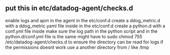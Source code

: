 ## put this in etc/datadog-agent/checks.d
enable logs and apm in the agent
in the etc/conf.d create a ddog_metric.d with a ddog_metric.yaml file inside
in the etc/conf.d create a python.d with a conf.yml file inside
make sure the log path in the python script and in the python.d/conf.yml file is the same
might have to sudo chmod 755 /etc/datadog-agent/checks.d to ensure the directory can be read for logs if the permissions doesnt work use a another directory from / like /tmp